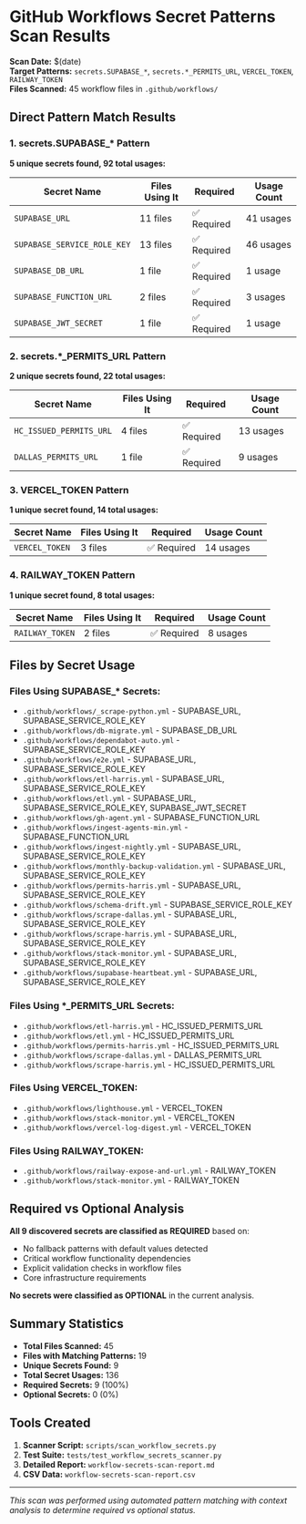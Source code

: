 # GitHub Workflows Secret Patterns Scan Results

**Scan Date:** $(date)  
**Target Patterns:** `secrets.SUPABASE_*`, `secrets.*_PERMITS_URL`, `VERCEL_TOKEN`, `RAILWAY_TOKEN`  
**Files Scanned:** 45 workflow files in `.github/workflows/`

## Direct Pattern Match Results

### 1. secrets.SUPABASE_* Pattern
**5 unique secrets found, 92 total usages:**

| Secret Name | Files Using It | Required | Usage Count |
|------------|----------------|----------|-------------|
| `SUPABASE_URL` | 11 files | ✅ Required | 41 usages |
| `SUPABASE_SERVICE_ROLE_KEY` | 13 files | ✅ Required | 46 usages |
| `SUPABASE_DB_URL` | 1 file | ✅ Required | 1 usage |
| `SUPABASE_FUNCTION_URL` | 2 files | ✅ Required | 3 usages |
| `SUPABASE_JWT_SECRET` | 1 file | ✅ Required | 1 usage |

### 2. secrets.*_PERMITS_URL Pattern
**2 unique secrets found, 22 total usages:**

| Secret Name | Files Using It | Required | Usage Count |
|------------|----------------|----------|-------------|
| `HC_ISSUED_PERMITS_URL` | 4 files | ✅ Required | 13 usages |
| `DALLAS_PERMITS_URL` | 1 file | ✅ Required | 9 usages |

### 3. VERCEL_TOKEN Pattern
**1 unique secret found, 14 total usages:**

| Secret Name | Files Using It | Required | Usage Count |
|------------|----------------|----------|-------------|
| `VERCEL_TOKEN` | 3 files | ✅ Required | 14 usages |

### 4. RAILWAY_TOKEN Pattern
**1 unique secret found, 8 total usages:**

| Secret Name | Files Using It | Required | Usage Count |
|------------|----------------|----------|-------------|
| `RAILWAY_TOKEN` | 2 files | ✅ Required | 8 usages |

## Files by Secret Usage

### Files Using SUPABASE_* Secrets:
- `.github/workflows/_scrape-python.yml` - SUPABASE_URL, SUPABASE_SERVICE_ROLE_KEY
- `.github/workflows/db-migrate.yml` - SUPABASE_DB_URL
- `.github/workflows/dependabot-auto.yml` - SUPABASE_SERVICE_ROLE_KEY
- `.github/workflows/e2e.yml` - SUPABASE_URL, SUPABASE_SERVICE_ROLE_KEY
- `.github/workflows/etl-harris.yml` - SUPABASE_URL, SUPABASE_SERVICE_ROLE_KEY
- `.github/workflows/etl.yml` - SUPABASE_URL, SUPABASE_SERVICE_ROLE_KEY, SUPABASE_JWT_SECRET
- `.github/workflows/gh-agent.yml` - SUPABASE_FUNCTION_URL
- `.github/workflows/ingest-agents-min.yml` - SUPABASE_FUNCTION_URL
- `.github/workflows/ingest-nightly.yml` - SUPABASE_URL, SUPABASE_SERVICE_ROLE_KEY
- `.github/workflows/monthly-backup-validation.yml` - SUPABASE_URL, SUPABASE_SERVICE_ROLE_KEY
- `.github/workflows/permits-harris.yml` - SUPABASE_URL, SUPABASE_SERVICE_ROLE_KEY
- `.github/workflows/schema-drift.yml` - SUPABASE_SERVICE_ROLE_KEY
- `.github/workflows/scrape-dallas.yml` - SUPABASE_URL, SUPABASE_SERVICE_ROLE_KEY
- `.github/workflows/scrape-harris.yml` - SUPABASE_URL, SUPABASE_SERVICE_ROLE_KEY
- `.github/workflows/stack-monitor.yml` - SUPABASE_URL, SUPABASE_SERVICE_ROLE_KEY
- `.github/workflows/supabase-heartbeat.yml` - SUPABASE_URL, SUPABASE_SERVICE_ROLE_KEY

### Files Using *_PERMITS_URL Secrets:
- `.github/workflows/etl-harris.yml` - HC_ISSUED_PERMITS_URL
- `.github/workflows/etl.yml` - HC_ISSUED_PERMITS_URL
- `.github/workflows/permits-harris.yml` - HC_ISSUED_PERMITS_URL
- `.github/workflows/scrape-dallas.yml` - DALLAS_PERMITS_URL
- `.github/workflows/scrape-harris.yml` - HC_ISSUED_PERMITS_URL

### Files Using VERCEL_TOKEN:
- `.github/workflows/lighthouse.yml` - VERCEL_TOKEN
- `.github/workflows/stack-monitor.yml` - VERCEL_TOKEN
- `.github/workflows/vercel-log-digest.yml` - VERCEL_TOKEN

### Files Using RAILWAY_TOKEN:
- `.github/workflows/railway-expose-and-url.yml` - RAILWAY_TOKEN
- `.github/workflows/stack-monitor.yml` - RAILWAY_TOKEN

## Required vs Optional Analysis

**All 9 discovered secrets are classified as REQUIRED** based on:
- No fallback patterns with default values detected
- Critical workflow functionality dependencies
- Explicit validation checks in workflow files
- Core infrastructure requirements

**No secrets were classified as OPTIONAL** in the current analysis.

## Summary Statistics

- **Total Files Scanned:** 45
- **Files with Matching Patterns:** 19
- **Unique Secrets Found:** 9
- **Total Secret Usages:** 136
- **Required Secrets:** 9 (100%)
- **Optional Secrets:** 0 (0%)

## Tools Created

1. **Scanner Script:** `scripts/scan_workflow_secrets.py`
2. **Test Suite:** `tests/test_workflow_secrets_scanner.py`
3. **Detailed Report:** `workflow-secrets-scan-report.md`
4. **CSV Data:** `workflow-secrets-scan-report.csv`

---

*This scan was performed using automated pattern matching with context analysis to determine required vs optional status.*